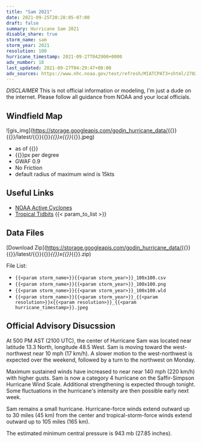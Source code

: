 ```yaml
---
title: "Sam 2021"
date: 2021-09-25T20:28:05-07:00
draft: false
summary: Hurricane Sam 2021
disable_share: true
storm_name: sam
storm_year: 2021
resolution: 100
hurricane_timestamp: 2021-09-27T042900+0000
adv_number: 18
last_updated: 2021-09-27T04:29:47+00:00
adv_sources: https://www.nhc.noaa.gov/text/refresh/MIATCPAT3+shtml/270248.shtml;https://www.nhc.noaa.gov/refresh/graphics_at3+shtml/025113.shtml?cone
---
```

*DISCLAIMER* This is not official information or modeling, I'm just a dude on the internet.  Please follow all guidance from NOAA and your local officials.

## Windfield Map
![gis_img](https://storage.googleapis.com/godin_hurricane_data/{{<param storm_name>}}{{<param storm_year>}}/latest/{{<param storm_name>}}{{<param storm_year>}}_{{<param resolution>}}x{{<param resolution>}}_{{<param hurricane_timestamp>}}.jpeg)

- as of {{<param last_updated>}}
- {{<param resolution>}}px per degree
- GWAF 0.9
- No Friction
- default radius of maximum wind is 15kts

## Useful Links
- [NOAA Active Cyclones](https://www.nhc.noaa.gov/)
- [Tropical Tidbits](https://www.tropicaltidbits.com/storminfo/)
{{< param_to_list >}}

## Data Files
[Download Zip](https://storage.googleapis.com/godin_hurricane_data/{{<param storm_name>}}{{<param storm_year>}}/latest/{{<param storm_name>}}{{<param storm_year>}}_{{<param resolution>}}x{{<param resolution>}}_{{<param hurricane_timestamp>}}.zip)

File List:
- `{{<param storm_name>}}{{<param storm_year>}}_100x100.csv`
- `{{<param storm_name>}}{{<param storm_year>}}_100x100.png`
- `{{<param storm_name>}}{{<param storm_year>}}_100x100.wld`
- `{{<param storm_name>}}{{<param storm_year>}}_{{<param resolution>}}x{{<param resolution>}}_{{<param hurricane_timestamp>}}.jpeg`


## Official Advisory Disucssion
At 500 PM AST (2100 UTC), the center of Hurricane Sam was located
near latitude 13.3 North, longitude 48.5 West. Sam is moving toward
the west-northwest near 10 mph (17 km/h). A slower motion to the
west-northwest is expected over the weekend, followed by a turn to
the northwest on Monday.
 
Maximum sustained winds have increased to near near 140 mph
(220 km/h) with higher gusts.  Sam is now a category 4 hurricane on
the Saffir-Simpson Hurricane Wind Scale.  Additional strengthening
is expected through tonight. Some fluctuations in the hurricane's
intensity are then possible early next week.
 
Sam remains a small hurricane.  Hurricane-force winds extend
outward up to 30 miles (45 km) from the center and
tropical-storm-force winds extend outward up to 105 miles (165 km).
 
The estimated minimum central pressure is 943 mb (27.85 inches).
